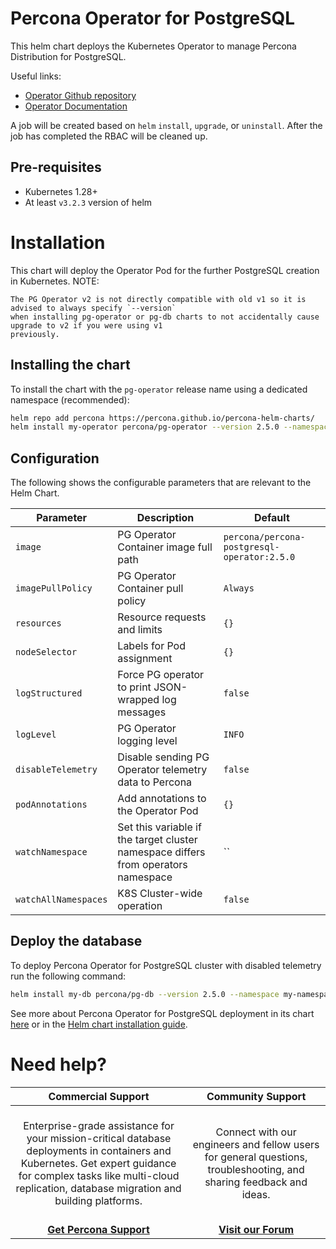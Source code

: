 # Percona Operator for PostgreSQL
This helm chart deploys the Kubernetes Operator to manage Percona Distribution for PostgreSQL.

Useful links:
- [Operator Github repository](https://github.com/percona/percona-postgresql-operator/)
- [Operator Documentation](https://www.percona.com/doc/kubernetes-operator-for-postgresql/index.html)

A job will be created based on `helm` `install`, `upgrade`, or `uninstall`. After the
job has completed the RBAC will be cleaned up.

## Pre-requisites
* Kubernetes 1.28+
* At least `v3.2.3` version of helm

# Installation
This chart will deploy the Operator Pod for the further PostgreSQL creation in Kubernetes.
NOTE:
```
The PG Operator v2 is not directly compatible with old v1 so it is advised to always specify `--version`
when installing pg-operator or pg-db charts to not accidentally cause upgrade to v2 if you were using v1
previously.
```

## Installing the chart
To install the chart with the `pg-operator` release name using a dedicated namespace (recommended):

```sh
helm repo add percona https://percona.github.io/percona-helm-charts/
helm install my-operator percona/pg-operator --version 2.5.0 --namespace my-namespace --create-namespace
```

## Configuration
The following shows the configurable parameters that are relevant to the Helm
Chart.

| Parameter            | Description                                                                        | Default                                     |
| -------------------- | ---------------------------------------------------------------------------------- | ------------------------------------------- |
| `image`              | PG Operator Container image full path                                              | `percona/percona-postgresql-operator:2.5.0` |
| `imagePullPolicy`    | PG Operator Container pull policy                                                  | `Always`                                    |
| `resources`          | Resource requests and limits                                                       | `{}`                                        |
| `nodeSelector`       | Labels for Pod assignment                                                          | `{}`                                        |
| `logStructured`      | Force PG operator to print JSON-wrapped log messages                               | `false`                                     |
| `logLevel`           | PG Operator logging level                                                          | `INFO`                                      |
| `disableTelemetry`   | Disable sending PG Operator telemetry data to Percona                              | `false`                                     |
| `podAnnotations`     | Add annotations to the Operator Pod                                                | `{}`                                        |
| `watchNamespace`     | Set this variable if the target cluster namespace differs from operators namespace | ``                                          |
| `watchAllNamespaces` | K8S Cluster-wide operation                                                         | `false`                                     |

## Deploy the database
To deploy Percona Operator for PostgreSQL cluster with disabled telemetry run the following command:

```sh
helm install my-db percona/pg-db --version 2.5.0 --namespace my-namespace
```

See more about Percona Operator for PostgreSQL deployment in its chart [here](https://github.com/percona/percona-helm-charts/tree/main/charts/pg-db) or in the [Helm chart installation guide](https://www.percona.com/doc/kubernetes-operator-for-postgresql/helm.html).

# Need help?

**Commercial Support**  | **Community Support** |
:-: | :-: |
| <br/>Enterprise-grade assistance for your mission-critical database deployments in containers and Kubernetes. Get expert guidance for complex tasks like multi-cloud replication, database migration and building platforms.<br/><br/>  | <br/>Connect with our engineers and fellow users for general questions, troubleshooting, and sharing feedback and ideas.<br/><br/>  | 
| **[Get Percona Support](https://hubs.ly/Q02ZTH8Q0)** | **[Visit our Forum](https://forums.percona.com/)** |
